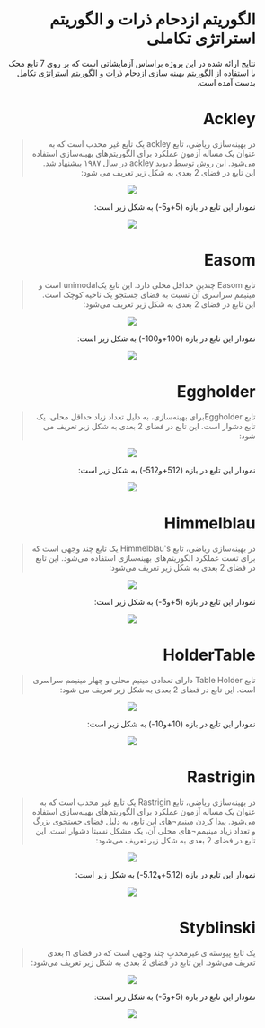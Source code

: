 
<ul  dir='rtl' align='right'>
  
  # الگوریتم ازدحام ذرات و الگوریتم استراتژی تکاملی

  نتایج ارائه شده در این پروژه براساس آزمایشاتی است که بر روی 7 تابع محک با استفاده از الگوریتم بهینه سازی ازدحام ذرات و الگوریتم استراتژی تکامل بدست آمده است.
  
 # Ackley
 <blockquote>
 در بهینه‌سازی ریاضی، تابع  ackley یک تابع غیر محدب است که به عنوان یک مساله آزمونِ عملکرد برای الگوریتم‌های بهینه‌سازی استفاده می‌شود. این روش توسط دیوید ackley در سال ۱۹۸۷ پیشنهاد شد. این تابع در فضای 2 بعدی به شکل زیر تعریف می شود:
  </blockquote>
  
 <p align="center">
  <img src="/image/Ackley_Function.jpg">
</p>
 
 نمودار این تابع در بازه (5+و5-) به شکل زیر است:
 
 <p align="center">
  <img src="/image/AckleyFunction.png">
</p>

# Easom
 <blockquote>
تابع Easom  چندین حداقل محلی دارد. این تابع یکunimodal  است و مینیمم سراسری آن نسبت به فضای جستجو یک ناحیه کوچک است. این تابع در فضای 2 بعدی به شکل زیر تعریف می‌شود:
</blockquote>

 <p align="center">
  <img src="/image/Easom_Function.jpg">
</p>
 
نمودار این تابع در بازه (100+و100-) به شکل زیر است:
 
 <p align="center">
  <img src="/image/EasomFunction.png">
</p>

# Eggholder
 <blockquote>
تابع  Eggholderبرای بهینه‌سازی، به دلیل تعداد زیاد حداقل محلی، یک تابع دشوار است. این تابع در فضای 2 بعدی به شکل زیر تعریف می شود:
</blockquote>

 <p align="center">
  <img src="/image/Eggholder_Function.jpg">
</p>
 
نمودار این تابع در بازه (512+و512-) به شکل زیر است:
 
 <p align="center">
  <img src="/image/EggholderFunction.png">
</p>

# Himmelblau
 <blockquote>
در بهینه‌سازی ریاضی، تابع Himmelblau's یک تابع چند وجهی است که برای تست عملکرد الگوریتم‌های بهینه‌سازی استفاده می‌شود.  این تابع در فضای 2 بعدی به شکل زیر تعریف می‌شود:
</blockquote>

 <p align="center">
  <img src="/image/Himmelblau_Function.jpg">
</p>
 
نمودار این تابع در بازه (5+و5-) به شکل زیر است:
 
 <p align="center">
  <img src="/image/HimmelblauFunction.png">
</p>

# HolderTable
 <blockquote>
تابع  Table Holder دارای تعدادی مینیم محلی و چهار مینیمم سراسری است. این تابع در فضای 2 بعدی به شکل زیر تعریف می شود:
</blockquote>

 <p align="center">
  <img src="/image/HolderTable_Function.jpg">
</p>
 
نمودار این تابع در بازه (10+و10-) به شکل زیر است:
 
 <p align="center">
  <img src="/image/HolderTableFunction.png">
</p>

# Rastrigin
 <blockquote>
در بهینه‌سازی ریاضی، تابع  Rastrigin یک تابع غیر محدب است که به عنوان یک مساله آزمون عملکرد برای الگوریتم‌های بهینه‌سازی استفاده می‌شود. پیدا کردن مینیم¬های این تابع، به دلیل فضای جستجوی بزرگ و تعداد زیاد مینیمم¬های محلی آن، یک مشکل نسبتا دشوار است. این تابع در فضای 2 بعدی به شکل زیر تعریف می‌شود:
</blockquote>

 <p align="center">
  <img src="/image/Rastrigin_Function.jpg">
</p>
 
نمودار این تابع در بازه (5.12+و5.12-) به شکل زیر است:
 
 <p align="center">
  <img src="/image/RastriginFunction.png">
</p>

# Styblinski
 <blockquote>
یک تابع پیوسته ی غیرمحدبِ چند وجهی است که در فضای n بعدی تعریف می‌شود. این تابع در فضای 2 بعدی به شکل زیر تعریف می‌شود:
</blockquote>

 <p align="center">
  <img src="/image/Styblinski_Function.jpg">
</p>
 
نمودار این تابع در بازه (5+و5-) به شکل زیر است:
 
 <p align="center">
  <img src="/image/StyblinskiFunction.png">
</p>

</ul >

